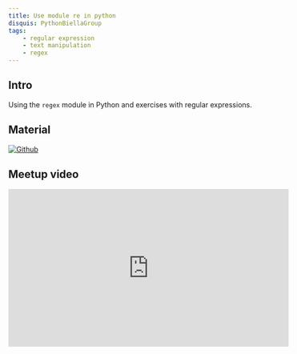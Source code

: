 ```yaml
---
title: Use module re in python
disquis: PythonBiellaGroup
tags:
    - regular expression
    - text manipulation
    - regex
---
```


## Intro

Using the `regex` module in Python and exercises with regular expressions.

## Material


[![Github](https://img.shields.io/badge/GitHub-181717.svg?style=for-the-badge&logo=GitHub&logoColor=white)](https://github.com/PythonBiellaGroup/MaterialeSerate/tree/master/AnalisiTesto/Lezione2)

## Meetup video

<iframe width="560" height="315" src="https://www.youtube.com/embed/AWUDLpXU60M?si=rKBSteQ3C6GyvOk8" title="YouTube video player" frameborder="0" allow="accelerometer; autoplay; clipboard-write; encrypted-media; gyroscope; picture-in-picture; web-share" allowfullscreen></iframe>